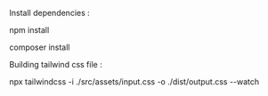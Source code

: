 Install dependencies :

npm install

composer install


Building tailwind css file :

npx tailwindcss -i ./src/assets/input.css -o ./dist/output.css --watch
